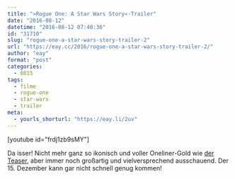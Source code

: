 ```yaml
---
title: "»Rogue One: A Star Wars Story«-Trailer"
date: "2016-08-12"
datetime: "2016-08-12 07:40:36"
id: "31710"
slug: "rogue-one-a-star-wars-story-trailer-2"
url: "https://eay.cc/2016/rogue-one-a-star-wars-story-trailer-2/"
author: "eay"
format: "post"
categories:
  - 0815
tags:
  - filme
  - rogue-one
  - star-wars
  - trailer
meta:
  - yourls_shorturl: "https://eay.li/2uv"
---
```


\[youtube id="frdj1zb9sMY"\]

Da isser! Nicht mehr ganz so ikonisch und voller Oneliner-Gold wie [der Teaser](https://eay.cc/2016/rogue-one-a-star-wars-story-trailer/), aber immer noch großartig und vielversprechend ausschauend. Der 15. Dezember kann gar nicht schnell genug kommen!
